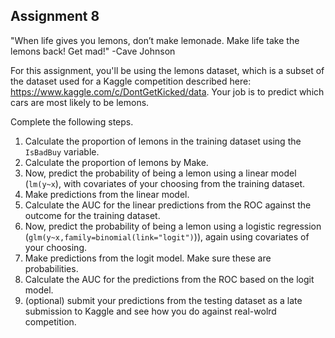 Assignment 8
---

"When life gives you lemons, don’t make lemonade. Make life take the lemons back! Get mad!" -Cave Johnson

For this assignment, you'll be using the lemons dataset, which is a subset of the dataset used for a Kaggle competition described here: 
https://www.kaggle.com/c/DontGetKicked/data. Your job is to predict which cars are most likely to be lemons. 

Complete the following steps.

1. Calculate the proportion of lemons in the training dataset using the `IsBadBuy` variable. 
2. Calculate the proportion of lemons by Make. 
4. Now, predict the probability of being a lemon using a linear model (`lm(y~x`), with covariates of your choosing from the training dataset. 
5. Make predictions from the linear model.
6. Calculate the AUC for the linear predictions from the ROC against the outcome for the training dataset. 
7. Now, predict the probability of being a lemon using a logistic regression (`glm(y~x,family=binomial(link="logit")`)), again using covariates of your choosing.  
8. Make predictions from the logit model. Make sure these are probabilities. 
9. Calculate the AUC for the predictions from the ROC based on the logit model. 
10. (optional) submit your predictions from the testing dataset as a late submission to Kaggle and see how you do against real-wolrd competition. 